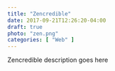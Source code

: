 ```yaml
---
title: "Zencredible"
date: 2017-09-21T12:26:20-04:00
draft: true
photo: "zen.png"
categories: [ "Web" ]
---
```


Zencredible description goes here